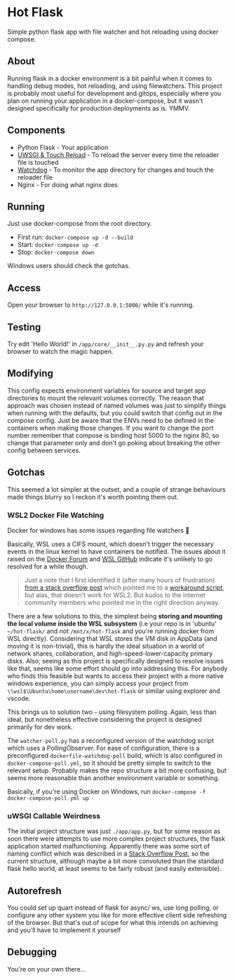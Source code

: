 # Hot Flask

Simple python flask app with file watcher and hot reloading using docker compose.

## About

Running flask in a docker environment is a bit painful when it comes to handling debug modes, hot reloading, and using filewatchers. This project is probably most useful for development and gitops, especially where you plan on running your application in a docker-compose, but it wasn't designed specifically for production deployments as is. YMMV.

## Components

- Python Flask - Your application
- [UWSGI & Touch Reload](https://uwsgi-docs.readthedocs.io/en/latest/Management.html#reloading-the-server) - To reload the server every time the reloader file is touched
- [Watchdog](https://pypi.org/project/watchdog/) - To monitor the app directory for changes and touch the reloader file
- Nginx - For doing what nginx does

## Running

Just use docker-compose from the root directory.

- First run: `docker-compose up -d --build`
- Start: `docker-compose up -d`
- Stop: `docker-compose down`

Windows users should check the gotchas.

## Access

Open your browser to `http://127.0.0.1:5000/` while it's running.

## Testing

Try edit 'Hello World!' in `/app/core/__init__.py.py` and refresh your browser to watch the magic happen.

## Modifying

This config expects environment variables for source and target app directories to mount the relevant volumes correctly. The reason that approach was chosen instead of named volumes was just to simplify things when running with the defaults, but you could switch that config out in the compose config. Just be aware that the ENVs need to be defined in the containers when making those changes. If you want to change the port number remember that compose is binding host 5000 to the nginx 80, so change that parameter only and don't go poking about breaking the other config between services.

## Gotchas

This seemed a lot simpler at the outset, and a couple of strange behaviours made things blurry so I reckon it's worth pointing them out.

### WSL2 Docker File Watching

Docker for windows has some issues regarding file watchers 🎉

Basically, WSL uses a CIFS mount, which doesn't trigger the necessary events in the linux kernel to have containers be notified. The issues about it raised on the [Docker Forum](https://forums.docker.com/t/file-system-watch-does-not-work-with-mounted-volumes/12038) and [WSL GitHub](https://github.com/microsoft/WSL/issues/4739) indicate it's unlikely to go resolved for a while though.

> Just a note that I first identified it (after many hours of frustration) [from a stack overflow post](https://stackoverflow.com/questions/50010421/watchdog-observer-not-running-in-container) which pointed me to a [workaround script](http://blog.subjectify.us/miscellaneous/2017/04/24/docker-for-windows-watch-bindings.html), but alas, that doesn't work for WSL2. But kudos to the internet community members who pointed me in the right direction anyway.

There are a few solutions to this, the simplest being **storing and mounting the local volume inside the WSL subsystem** (i.e your repo is in 'ubuntu' `~/hot-flask/` and not `/mnt/x/hot-flask` and you're running docker from WSL directly). Considering that WSL stores the VM disk in AppData (and moving it is non-trivial), this is hardly the ideal situation in a world of network shares, collaboration, and high-speed-lower-capacity primary disks. Also, seeing as this project is specifically designed to resolve issues like that, seems like some effort should go into addressing this. For anybody who finds this feasible but wants to access their project with a more native windows experience, you can simply access your project from `\\wsl$\Ubuntu\home\username\dev\hot-flask` or similar using explorer and vscode.

This brings us to solution two - using filesystem polling. Again, less than ideal, but nonetheless effective considering the project is designed primarily for dev work.

The `watcher-poll.py` has a reconfigured version of the watchdog script which uses a PollingObserver. For ease of configuration, there is a preconfigured `dockerfile-watchdog-poll` build, which is also configured in `docker-compose-poll.yml`, so it should be pretty simple to switch to the relevant setup. Probably makes the repo structure a bit more confusing, but seems more reasonable than another environment variable or something.

Basically, if you're using Docker on Windows, run `docker-compose -f docker-compose-poll.yml up`

### uWSGI Callable Weirdness

The initial project structure was just `./app/app.py`, but for some reason as soon there were attempts to use more complex project structures, the flask application started malfunctioning. Apparently there was some sort of naming conflict which was described in a [Stack Overflow Post](https://stackoverflow.com/questions/56774122/uwsgi-nginx-flask-unable-to-load-app-0-mountpoint-callable-not-found-or-i/69097480#69097480), so the current structure, although maybe a bit more convoluted than the standard flask hello world, at least seems to be fairly robust (and easily extensible).

## Autorefresh

You could set up quart instead of flask for async/ ws, use long polling, or configure any other system you like for more effective client side refreshing of the browser. But that's out of scope for what this intends on achieving and you'll have to implement it yourself

## Debugging

You're on your own there...
